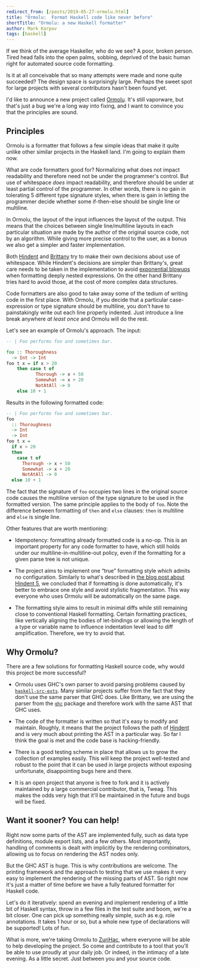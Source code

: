 ```yaml
---
redirect_from: [/posts/2019-05-27-ormolu.html]
title: "Ormolu:  Format Haskell code like never before"
shortTitle: "Ormolu: a new Haskell formatter"
author: Mark Karpov
tags: [haskell]
---
```


If we think of the average Haskeller, who do we see? A poor, broken person.
Tired head falls into the open palms, sobbing, deprived of the basic human
right for automated source code formatting.

Is it at all conceivable that so many attempts were made and none quite
succeeded? The design space is surprisingly large. Perhaps the sweet spot
for large projects with several contributors hasn't been found yet.

I'd like to announce a new project called [Ormolu][ormolu]. It's still
vaporware, but that's just a bug we're a long way into fixing, and I want to
convince you that the principles are sound.

## Principles

Ormolu is a formatter that follows a few simple ideas that make it quite
unlike other similar projects in the Haskell land. I'm going to explain them
now.

What are code formatters good for? Normalizing what does not impact
readability and therefore need not be under the programmer's control. But
use of whitespace _does_ impact readability, and therefore should be under
at least partial control of the programmer. In other words, there is no gain
in tolerating 5 different type signature styles, when there is gain in
letting the programmer decide whether some if-then-else should be single
line or multiline.

In Ormolu, the layout of the input influences the layout of the output. This
means that the choices between single line/multiline layouts in each
particular situation are made by the author of the original source code, not
by an algorithm. While giving more precise control to the user, as a bonus
we also get a simpler and faster implementation.

Both [Hindent][hindent] and [Brittany][brittany] try to make their own
decisions about use of whitespace. While Hindent's decisions are simpler
than Brittany's, great care needs to be taken in the implementation to avoid
[exponential blowups][exp-blowups] when formatting deeply nested
expressions. On the other hand Brittany tries hard to avoid those, at the
cost of more complex data structures.

Code formatters are also good to take away some of the tedium of writing
code in the first place. With Ormolu, if you decide that a particular
case-expression or type signature should be multiline, you don't have to
painstakingly write out each line properly indented. Just introduce a line
break anywhere _at least once_ and Ormolu will do the rest.

Let's see an example of Ormolu's approach. The input:

```haskell
-- | Foo performs foo and sometimes bar.

foo :: Thoroughness
  -> Int -> Int
foo t x = if x > 20
    then case t of
           Thorough -> x + 50
           Somewhat -> x + 20
           NotAtAll -> 0
    else 10 + 1
```

Results in the following formatted code:

```haskell
-- | Foo performs foo and sometimes bar.
foo
  :: Thoroughness
  -> Int
  -> Int
foo t x =
  if x > 20
  then
    case t of
      Thorough -> x + 50
      Somewhat -> x + 20
      NotAtAll -> 0
  else 10 + 1
```

The fact that the signature of `foo` occupies two lines in the original
source code causes the multiline version of the type signature to be used in
the formatted version. The same principle applies to the body of `foo`. Note
the difference between formatting of `then` and `else` clauses: `then` is
multiline and `else` is single line.

Other features that are worth mentioning:

- Idempotency: formatting already formatted code is a no-op. This is an
  important property for any code formatter to have, which still holds under
  our multiline-in-multiline-out policy, even if the formatting for a given
  parse tree is not unique.

- The project aims to implement one “true” formatting style which admits no
  configuration. Similarly to what's described in [the blog post about
  Hindent 5][hident5-post], we concluded that if formatting is done
  automatically, it's better to embrace one style and avoid stylistic
  fragmentation. This way everyone who uses Ormolu will be automatically on
  the same page.

- The formatting style aims to result in minimal diffs while still remaining
  close to conventional Haskell formatting. Certain formatting practices,
  like vertically aligning the bodies of let-bindings or allowing the length
  of a type or variable name to influence indentation level lead to diff
  amplification. Therefore, we try to avoid that.

## Why Ormolu?

There are a few solutions for formatting Haskell source code, why would this
project be more successful?

- Ormolu uses GHC's own parser to avoid parsing problems caused by
  [`haskell-src-exts`][haskell-src-exts]. Many similar projects suffer from
  the fact that they don't use the same parser that GHC does. Like Brittany,
  we are using the parser from the [`ghc`][ghc] package and therefore work
  with the same AST that GHC uses.

- The code of the formatter is written so that it's easy to modify and
  maintain. Roughly, it means that the project follows the path of
  [Hindent][hindent] and is very much about printing the AST in a particular
  way. So far I think the goal is met and the code base is hacking-friendly.

- There is a good testing scheme in place that allows us to grow the
  collection of examples easily. This will keep the project well-tested and
  robust to the point that it can be used in large projects without exposing
  unfortunate, disappointing bugs here and there.

- It is an open project that anyone is free to fork and it is actively
  maintained by a large commercial contributor, that is, Tweag. This makes
  the odds very high that it'll be maintained in the future and bugs will be
  fixed.

## Want it sooner? You can help!

Right now some parts of the AST are implemented fully, such as data type
definitions, module export lists, and a few others. Most importantly,
handling of comments is dealt with implicitly by the rendering combinators,
allowing us to focus on rendering the AST nodes only.

But the GHC AST is huge. This is why contributions are welcome. The printing
framework and the approach to testing that we use makes it very easy to
implement the rendering of the missing parts of AST. So right now it's just
a matter of time before we have a fully featured formatter for Haskell code.

Let's do it iteratively: spend an evening and implement rendering of a
little bit of Haskell syntax, throw in a few files in the test suite and
boom, we're a bit closer. One can pick up something really simple, such as
e.g. role annotations. It takes 1 hour or so, but a whole new type of
declarations will be supported! Lots of fun.

What is more, we're taking Ormolu to [ZuriHac][zurihac], where everyone will
be able to help developing the project. So come and contribute to a tool
that you'll be able to use proudly at your daily job. Or indeed, in the
intimacy of a late evening. As a little secret. Just between you and your
source code.

[ormolu]: https://github.com/tweag/ormolu
[hident5-post]: https://chrisdone.com/posts/hindent-5
[stylish-haskell]: https://hackage.haskell.org/package/stylish-haskell
[haskell-src-exts]: https://hackage.haskell.org/package/haskell-src-exts
[ghc]: https://hackage.haskell.org/package/ghc
[hindent]: https://hackage.haskell.org/package/hindent
[brittany]: https://hackage.haskell.org/package/brittany
[zurihac]: https://zfoh.ch/zurihac2019/
[exp-blowups]: https://github.com/chrisdone/hindent/issues/531

